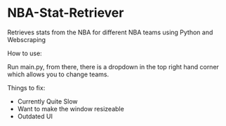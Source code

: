 # NBA-Stat-Retriever
Retrieves stats from the NBA for different NBA teams using Python and Webscraping

How to use:

Run main.py, from there, there is a dropdown in the top right hand corner which allows you to change teams.

Things to fix: 

- Currently Quite Slow
- Want to make the window resizeable
- Outdated UI
